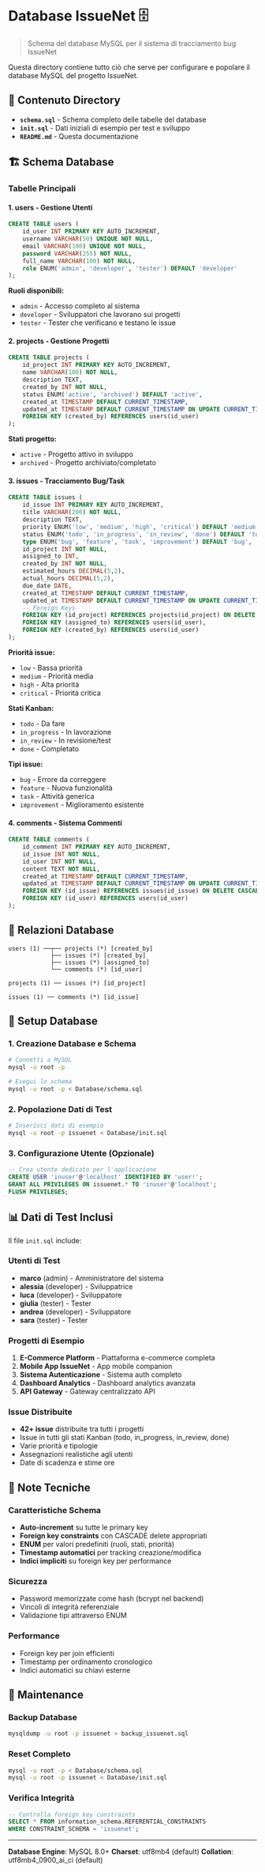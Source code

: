 # Database IssueNet 🗄️

> Schema del database MySQL per il sistema di tracciamento bug IssueNet

Questa directory contiene tutto ciò che serve per configurare e popolare il database MySQL del progetto IssueNet.

## 📁 Contenuto Directory

- **`schema.sql`** - Schema completo delle tabelle del database
- **`init.sql`** - Dati iniziali di esempio per test e sviluppo
- **`README.md`** - Questa documentazione

## 🏗️ Schema Database

### Tabelle Principali

#### 1. **users** - Gestione Utenti
```sql
CREATE TABLE users (
    id_user INT PRIMARY KEY AUTO_INCREMENT,
    username VARCHAR(50) UNIQUE NOT NULL,
    email VARCHAR(100) UNIQUE NOT NULL,
    password VARCHAR(255) NOT NULL,
    full_name VARCHAR(100) NOT NULL,
    role ENUM('admin', 'developer', 'tester') DEFAULT 'developer'
);
```

**Ruoli disponibili:**
- `admin` - Accesso completo al sistema
- `developer` - Sviluppatori che lavorano sui progetti
- `tester` - Tester che verificano e testano le issue

#### 2. **projects** - Gestione Progetti
```sql
CREATE TABLE projects (
    id_project INT PRIMARY KEY AUTO_INCREMENT,
    name VARCHAR(100) NOT NULL,
    description TEXT,
    created_by INT NOT NULL,
    status ENUM('active', 'archived') DEFAULT 'active',
    created_at TIMESTAMP DEFAULT CURRENT_TIMESTAMP,
    updated_at TIMESTAMP DEFAULT CURRENT_TIMESTAMP ON UPDATE CURRENT_TIMESTAMP,
    FOREIGN KEY (created_by) REFERENCES users(id_user)
);
```

**Stati progetto:**
- `active` - Progetto attivo in sviluppo
- `archived` - Progetto archiviato/completato

#### 3. **issues** - Tracciamento Bug/Task
```sql
CREATE TABLE issues (
    id_issue INT PRIMARY KEY AUTO_INCREMENT,
    title VARCHAR(200) NOT NULL,
    description TEXT,
    priority ENUM('low', 'medium', 'high', 'critical') DEFAULT 'medium',
    status ENUM('todo', 'in_progress', 'in_review', 'done') DEFAULT 'todo',
    type ENUM('bug', 'feature', 'task', 'improvement') DEFAULT 'bug',
    id_project INT NOT NULL,
    assigned_to INT,
    created_by INT NOT NULL,
    estimated_hours DECIMAL(5,2),
    actual_hours DECIMAL(5,2),
    due_date DATE,
    created_at TIMESTAMP DEFAULT CURRENT_TIMESTAMP,
    updated_at TIMESTAMP DEFAULT CURRENT_TIMESTAMP ON UPDATE CURRENT_TIMESTAMP,
    -- Foreign Keys
    FOREIGN KEY (id_project) REFERENCES projects(id_project) ON DELETE CASCADE,
    FOREIGN KEY (assigned_to) REFERENCES users(id_user),
    FOREIGN KEY (created_by) REFERENCES users(id_user)
);
```

**Priorità issue:**
- `low` - Bassa priorità
- `medium` - Priorità media
- `high` - Alta priorità
- `critical` - Priorità critica

**Stati Kanban:**
- `todo` - Da fare
- `in_progress` - In lavorazione
- `in_review` - In revisione/test
- `done` - Completato

**Tipi issue:**
- `bug` - Errore da correggere
- `feature` - Nuova funzionalità
- `task` - Attività generica
- `improvement` - Miglioramento esistente

#### 4. **comments** - Sistema Commenti
```sql
CREATE TABLE comments (
    id_comment INT PRIMARY KEY AUTO_INCREMENT,
    id_issue INT NOT NULL,
    id_user INT NOT NULL,
    content TEXT NOT NULL,
    created_at TIMESTAMP DEFAULT CURRENT_TIMESTAMP,
    updated_at TIMESTAMP DEFAULT CURRENT_TIMESTAMP ON UPDATE CURRENT_TIMESTAMP,
    FOREIGN KEY (id_issue) REFERENCES issues(id_issue) ON DELETE CASCADE,
    FOREIGN KEY (id_user) REFERENCES users(id_user)
);
```

## 🔗 Relazioni Database

```
users (1) ──┬── projects (*) [created_by]
            ├── issues (*) [created_by]
            ├── issues (*) [assigned_to]
            └── comments (*) [id_user]

projects (1) ── issues (*) [id_project]

issues (1) ── comments (*) [id_issue]
```

## 🚀 Setup Database

### 1. Creazione Database e Schema
```bash
# Connetti a MySQL
mysql -u root -p

# Esegui lo schema
mysql -u root -p < Database/schema.sql
```

### 2. Popolazione Dati di Test
```bash
# Inserisci dati di esempio
mysql -u root -p issuenet < Database/init.sql
```

### 3. Configurazione Utente (Opzionale)
```sql
-- Crea utente dedicato per l'applicazione
CREATE USER 'inuser'@'localhost' IDENTIFIED BY 'user!';
GRANT ALL PRIVILEGES ON issuenet.* TO 'inuser'@'localhost';
FLUSH PRIVILEGES;
```

## 📊 Dati di Test Inclusi

Il file `init.sql` include:

### Utenti di Test
- **marco** (admin) - Amministratore del sistema
- **alessia** (developer) - Sviluppatrice
- **luca** (developer) - Sviluppatore
- **giulia** (tester) - Tester
- **andrea** (developer) - Sviluppatore
- **sara** (tester) - Tester

### Progetti di Esempio
1. **E-Commerce Platform** - Piattaforma e-commerce completa
2. **Mobile App IssueNet** - App mobile companion
3. **Sistema Autenticazione** - Sistema auth completo
4. **Dashboard Analytics** - Dashboard analytics avanzata
5. **API Gateway** - Gateway centralizzato API

### Issue Distribuite
- **42+ issue** distribuite tra tutti i progetti
- Issue in tutti gli stati Kanban (todo, in_progress, in_review, done)
- Varie priorità e tipologie
- Assegnazioni realistiche agli utenti
- Date di scadenza e stime ore

## 🔧 Note Tecniche

### Caratteristiche Schema
- **Auto-increment** su tutte le primary key
- **Foreign key constraints** con CASCADE delete appropriati
- **ENUM** per valori predefiniti (ruoli, stati, priorità)
- **Timestamp automatici** per tracking creazione/modifica
- **Indici impliciti** su foreign key per performance

### Sicurezza
- Password memorizzate come hash (bcrypt nel backend)
- Vincoli di integrità referenziale
- Validazione tipi attraverso ENUM

### Performance
- Foreign key per join efficienti
- Timestamp per ordinamento cronologico
- Indici automatici su chiavi esterne

## 🔄 Maintenance

### Backup Database
```bash
mysqldump -u root -p issuenet > backup_issuenet.sql
```

### Reset Completo
```bash
mysql -u root -p < Database/schema.sql
mysql -u root -p issuenet < Database/init.sql
```

### Verifica Integrità
```sql
-- Controlla foreign key constraints
SELECT * FROM information_schema.REFERENTIAL_CONSTRAINTS
WHERE CONSTRAINT_SCHEMA = 'issuenet';
```

---

**Database Engine**: MySQL 8.0+
**Charset**: utf8mb4 (default)
**Collation**: utf8mb4_0900_ai_ci (default)